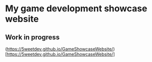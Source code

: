 # My game development showcase website
## Work in progress

(https://5weetdev.github.io/GameShowcaseWebsite/)[https://5weetdev.github.io/GameShowcaseWebsite/]
